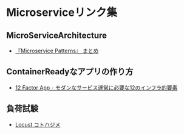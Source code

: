 # Microserviceリンク集

## MicroServiceArchitecture
- [『Microservice Patterns』 まとめ](https://qiita.com/yasuabe2613/items/3bff44e662c922083264)

## ContainerReadyなアプリの作り方
- [12 Factor App - モダンなサービス運営に必要な12のインフラ的要素](https://qiita.com/awakia/items/04135ea89be787be1cfc)

## 負荷試験
- [Locust コトハジメ](https://qiita.com/yamionp/items/17ffcc465272ad83c490)
